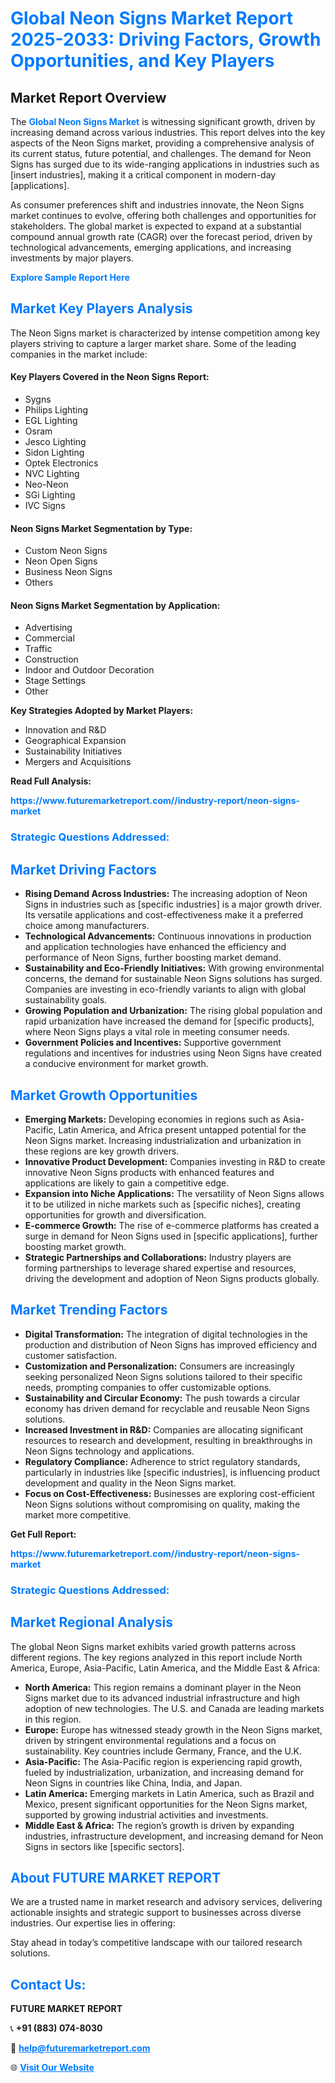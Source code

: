 <h1 style="color: #007BFF;">Global Neon Signs Market Report 2025-2033: Driving Factors, Growth Opportunities, and Key Players</h1>

<section id="overview">
<h2>Market Report Overview</h2>
<p>The <a href="https://www.futuremarketreport.com//industry-report/neon-signs-market" style="color: #007BFF; text-decoration: none;"><strong>Global Neon Signs Market</strong></a> is witnessing significant growth, driven by increasing demand across various industries. This report delves into the key aspects of the Neon Signs market, providing a comprehensive analysis of its current status, future potential, and challenges. The demand for Neon Signs has surged due to its wide-ranging applications in industries such as [insert industries], making it a critical component in modern-day [applications].</p>
<p>As consumer preferences shift and industries innovate, the Neon Signs market continues to evolve, offering both challenges and opportunities for stakeholders. The global market is expected to expand at a substantial compound annual growth rate (CAGR) over the forecast period, driven by technological advancements, emerging applications, and increasing investments by major players.</p>
</section>

<section id="overview">
<p><a href="https://www.futuremarketreport.com//request-sample/reportId=59262" style="color: #007BFF; text-decoration: none;"><strong>Explore Sample Report Here</strong></a></p>
</section>

<section id="key-players">
<h2 style="color: #007BFF;">Market Key Players Analysis</h2>
<p>The Neon Signs market is characterized by intense competition among key players striving to capture a larger market share. Some of the leading companies in the market include:</p>
<h4>Key Players Covered in the Neon Signs Report:</h4>
<ul><li>Sygns</li><li>Philips Lighting</li><li>EGL Lighting</li><li>Osram</li><li>Jesco Lighting</li><li>Sidon Lighting</li><li>Optek Electronics</li><li>NVC Lighting</li><li>Neo-Neon</li><li>SGi Lighting</li><li>IVC Signs</li></ul>
<h4>Neon Signs Market Segmentation by Type:</h4>
<ul><li>Custom Neon Signs</li><li>Neon Open Signs</li><li>Business Neon Signs</li><li>Others</li></ul>

<h4>Neon Signs Market Segmentation by Application:</h4>
<ul><li>Advertising</li><li>Commercial</li><li>Traffic</li><li>Construction</li><li>Indoor and Outdoor Decoration</li><li>Stage Settings</li><li>Other</li></ul>
<p><strong>Key Strategies Adopted by Market Players:</strong></p>
<ul>
<li>Innovation and R&D</li>
<li>Geographical Expansion</li>
<li>Sustainability Initiatives</li>
<li>Mergers and Acquisitions</li>
</ul>
</section>

<section>
<p><strong>Read Full Analysis: </strong></p><a href="https://www.futuremarketreport.com//industry-report/neon-signs-market" style="color: #007BFF; text-decoration: none;"><strong>https://www.futuremarketreport.com//industry-report/neon-signs-market</strong></a>
<h3 style="color: #007BFF;">Strategic Questions Addressed:</h3>
</section>

<section id="driving-factors">
<h2 style="color: #007BFF;">Market Driving Factors</h2>
<ul>
<li><strong>Rising Demand Across Industries:</strong> The increasing adoption of Neon Signs in industries such as [specific industries] is a major growth driver. Its versatile applications and cost-effectiveness make it a preferred choice among manufacturers.</li>
<li><strong>Technological Advancements:</strong> Continuous innovations in production and application technologies have enhanced the efficiency and performance of Neon Signs, further boosting market demand.</li>
<li><strong>Sustainability and Eco-Friendly Initiatives:</strong> With growing environmental concerns, the demand for sustainable Neon Signs solutions has surged. Companies are investing in eco-friendly variants to align with global sustainability goals.</li>
<li><strong>Growing Population and Urbanization:</strong> The rising global population and rapid urbanization have increased the demand for [specific products], where Neon Signs plays a vital role in meeting consumer needs.</li>
<li><strong>Government Policies and Incentives:</strong> Supportive government regulations and incentives for industries using Neon Signs have created a conducive environment for market growth.</li>
</ul>
</section>

<section id="growth-opportunities">
<h2 style="color: #007BFF;">Market Growth Opportunities</h2>
<ul>
<li><strong>Emerging Markets:</strong> Developing economies in regions such as Asia-Pacific, Latin America, and Africa present untapped potential for the Neon Signs market. Increasing industrialization and urbanization in these regions are key growth drivers.</li>
<li><strong>Innovative Product Development:</strong> Companies investing in R&D to create innovative Neon Signs products with enhanced features and applications are likely to gain a competitive edge.</li>
<li><strong>Expansion into Niche Applications:</strong> The versatility of Neon Signs allows it to be utilized in niche markets such as [specific niches], creating opportunities for growth and diversification.</li>
<li><strong>E-commerce Growth:</strong> The rise of e-commerce platforms has created a surge in demand for Neon Signs used in [specific applications], further boosting market growth.</li>
<li><strong>Strategic Partnerships and Collaborations:</strong> Industry players are forming partnerships to leverage shared expertise and resources, driving the development and adoption of Neon Signs products globally.</li>
</ul>
</section>

<section id="trending-factors">
<h2 style="color: #007BFF;">Market Trending Factors</h2>
<ul>
<li><strong>Digital Transformation:</strong> The integration of digital technologies in the production and distribution of Neon Signs has improved efficiency and customer satisfaction.</li>
<li><strong>Customization and Personalization:</strong> Consumers are increasingly seeking personalized Neon Signs solutions tailored to their specific needs, prompting companies to offer customizable options.</li>
<li><strong>Sustainability and Circular Economy:</strong> The push towards a circular economy has driven demand for recyclable and reusable Neon Signs solutions.</li>
<li><strong>Increased Investment in R&D:</strong> Companies are allocating significant resources to research and development, resulting in breakthroughs in Neon Signs technology and applications.</li>
<li><strong>Regulatory Compliance:</strong> Adherence to strict regulatory standards, particularly in industries like [specific industries], is influencing product development and quality in the Neon Signs market.</li>
<li><strong>Focus on Cost-Effectiveness:</strong> Businesses are exploring cost-efficient Neon Signs solutions without compromising on quality, making the market more competitive.</li>
</ul>
</section>

<section>
<p><strong>Get Full Report: </strong></p><a href="https://www.futuremarketreport.com//industry-report/neon-signs-market" style="color: #007BFF; text-decoration: none;"><strong>https://www.futuremarketreport.com//industry-report/neon-signs-market</strong></a>
<h3 style="color: #007BFF;">Strategic Questions Addressed:</h3>
</section>


<section id="regional-analysis">
<h2 style="color: #007BFF;">Market Regional Analysis</h2>
<p>The global Neon Signs market exhibits varied growth patterns across different regions. The key regions analyzed in this report include North America, Europe, Asia-Pacific, Latin America, and the Middle East & Africa:</p>
<ul>
<li><strong>North America:</strong> This region remains a dominant player in the Neon Signs market due to its advanced industrial infrastructure and high adoption of new technologies. The U.S. and Canada are leading markets in this region.</li>
<li><strong>Europe:</strong> Europe has witnessed steady growth in the Neon Signs market, driven by stringent environmental regulations and a focus on sustainability. Key countries include Germany, France, and the U.K.</li>
<li><strong>Asia-Pacific:</strong> The Asia-Pacific region is experiencing rapid growth, fueled by industrialization, urbanization, and increasing demand for Neon Signs in countries like China, India, and Japan.</li>
<li><strong>Latin America:</strong> Emerging markets in Latin America, such as Brazil and Mexico, present significant opportunities for the Neon Signs market, supported by growing industrial activities and investments.</li>
<li><strong>Middle East & Africa:</strong> The region’s growth is driven by expanding industries, infrastructure development, and increasing demand for Neon Signs in sectors like [specific sectors].</li>
</ul>
</section>

<footer>
<h2 style="color: #007BFF;">About FUTURE MARKET REPORT</h2>
<p>We are a trusted name in market research and advisory services, delivering actionable insights and strategic support to businesses across diverse industries. Our expertise lies in offering:</p>

<p>Stay ahead in today’s competitive landscape with our tailored research solutions.</p>

<h2 style="color: #007BFF;">Contact Us:</h2>
<p><strong>FUTURE MARKET REPORT</strong></p>
<p>📞 <strong>+91 (883) 074-8030</strong></p>
<p>📧 <strong><a href="mailto:help@futuremarketreport.com" style="color: #007BFF;">help@futuremarketreport.com</a></strong></p>
<p>🌐 <strong><a href="https://www.futuremarketreport.com/" style="color: #007BFF;">Visit Our Website</a></strong></p>
</footer>